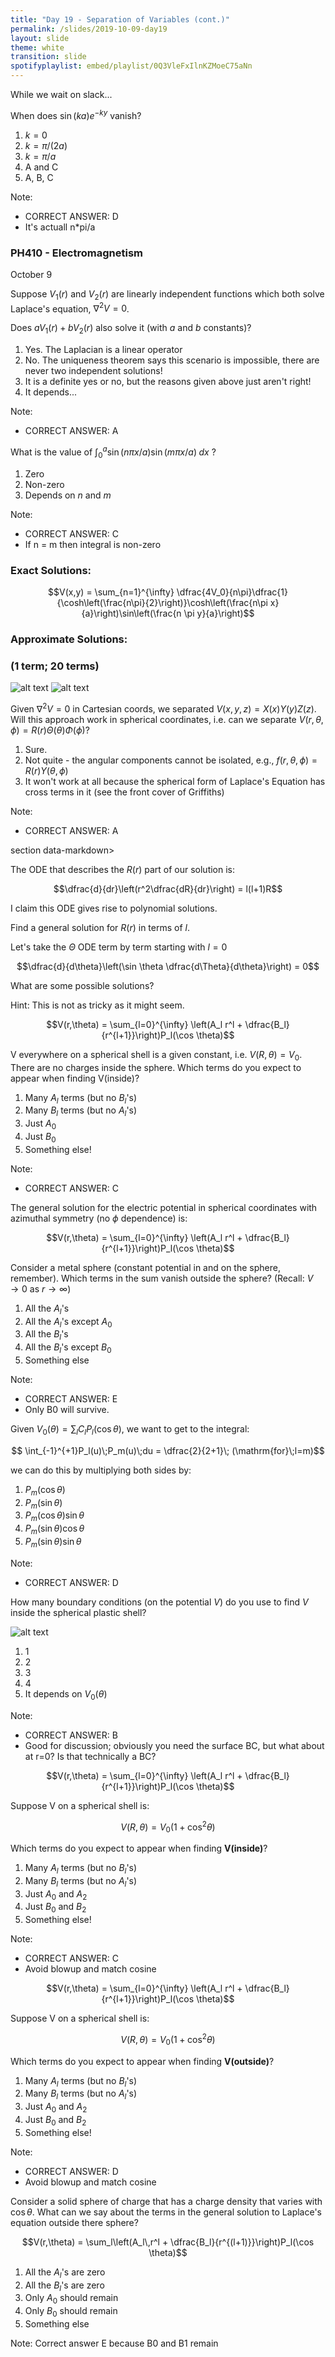 ```yaml
---
title: "Day 19 - Separation of Variables (cont.)"
permalink: /slides/2019-10-09-day19
layout: slide
theme: white
transition: slide
spotifyplaylist: embed/playlist/0Q3VleFxIlnKZMoeC75aNn
---
```

 
<section data-markdown>
While we wait on slack...
	
When does $\sin(ka)e^{-ky}$ vanish?

1. $k = 0$
2. $k = \pi/(2a)$
3. $k = \pi/a$
4. A and C
5. A, B, C

Note:
* CORRECT ANSWER: D
* It's actuall n*pi/a

</section>
<section data-markdown="">

### PH410 - Electromagnetism

October 9
<!--this doesn't work... {% include spotifyplaylist.html id=page.spotifyplaylist %}-->
</section>


<section data-markdown>

Suppose $V_1(r)$ and $V_2(r)$ are linearly independent functions which both solve Laplace's equation, $\nabla^2 V = 0$.

Does $aV_1(r)+bV_2(r)$ also solve it (with $a$ and $b$ constants)?

1. Yes. The Laplacian is a linear operator
2. No. The uniqueness theorem says this scenario is impossible, there are never two independent solutions!
3. It is a definite yes or no, but the reasons given above just aren't right!
4. It depends...


Note:
* CORRECT ANSWER: A

</section>

<section data-markdown>

What is the value of $\int_0^{a} \sin(n\pi x/a)\sin(m\pi x/a)\;dx$ ?

1. Zero
2. Non-zero
5. Depends on $n$ and $m$

Note:
* CORRECT ANSWER: C
* If n = m then integral is non-zero

</section>

<section data-markdown>


### Exact Solutions:

$$V(x,y) = \sum_{n=1}^{\infty} \dfrac{4V_0}{n\pi}\dfrac{1}{\cosh\left(\frac{n\pi}{2}\right)}\cosh\left(\frac{n\pi x}{a}\right)\sin\left(\frac{n \pi y}{a}\right)$$

### Approximate Solutions:
### (1 term; 20 terms)

![alt text](../images/d17-saddle_potential.png "Logo Title Text 1")
![alt text](../images/d17-saddle_potential_20.png "Logo Title Text 1")

</section>




<section data-markdown>

Given $\nabla^2 V = 0$ in Cartesian coords, we separated $V(x,y,z) = X(x)Y(y)Z(z)$. Will this approach work in spherical coordinates, i.e. can we separate $V(r,\theta,\phi) = R(r)\Theta(\theta)\Phi(\phi)$?


1. Sure.
2. Not quite - the angular components cannot be isolated, e.g., $f(r,\theta,\phi) = R(r)Y(\theta,\phi)$
3. It won't work at all because the spherical form of Laplace's Equation has cross terms in it (see the front cover of Griffiths)

Note:
* CORRECT ANSWER: A

</section>
section data-markdown>

The ODE that describes the $R(r)$ part of our solution is:

$$\dfrac{d}{dr}\left(r^2\dfrac{dR}{dr}\right) = l(l+1)R$$

I claim this ODE gives rise to polynomial solutions.

Find a general solution for $R(r)$ in terms of $l$.

</section>
<section data-markdown>

Let's take the $\Theta$ ODE term by term starting with $l=0$

$$\dfrac{d}{d\theta}\left(\sin \theta \dfrac{d\Theta}{d\theta}\right) = 0$$

What are some possible solutions?

Hint: This is not as tricky as it might seem.

</section>

<section data-markdown>

$$V(r,\theta) = \sum_{l=0}^{\infty} \left(A_l r^l + \dfrac{B_l}{r^{l+1}}\right)P_l(\cos \theta)$$


V everywhere on a spherical shell is a given constant, i.e. $V(R,\theta) = V_0$. There are no charges inside the sphere. Which terms do you expect to appear when finding V(inside)?

1. Many $A_l$ terms (but no $B_l$'s)
2. Many $B_l$ terms (but no $A_l$'s)
3. Just $A_0$
4. Just $B_0$
5. Something else!

Note:
* CORRECT ANSWER: C

</section>

<section data-markdown>

The general solution for the electric potential in spherical coordinates with azimuthal symmetry (no $\phi$ dependence) is:

$$V(r,\theta) = \sum_{l=0}^{\infty} \left(A_l r^l + \dfrac{B_l}{r^{l+1}}\right)P_l(\cos \theta)$$

Consider a metal sphere (constant potential in and on the sphere, remember). Which terms in the sum vanish outside the sphere? (Recall: $V \rightarrow 0$ as $r \rightarrow \infty$)

1. All the $A_l$'s
2. All the $A_l$'s except $A_0$
3. All the $B_l$'s
4. All the $B_l$'s except $B_0$
5. Something else

Note:
* CORRECT ANSWER: E
* Only B0 will survive.

</section>

<section data-markdown>

Given $V_0(\theta) = \sum_l C_l P_l(\cos \theta)$, we want to get to the integral:

$$ \int_{-1}^{+1}P_l(u)\;P_m(u)\;du = \dfrac{2}{2+1}\; (\mathrm{for}\;l=m)$$

we can do this by multiplying both sides by:

1. $P_m(\cos \theta)$
2. $P_m(\sin \theta)$
3. $P_m(\cos \theta) \sin \theta$
4. $P_m(\sin \theta) \cos \theta$
5. $P_m(\sin \theta) \sin \theta$

Note:
* CORRECT ANSWER: D

</section>

<section data-markdown>

How many boundary conditions (on the potential $V$) do you use to find $V$ inside the spherical plastic shell?

![alt text](../images/d20-plastic_shell_vtheta.png "Logo Title Text 1")

1. 1
2. 2
3. 3
4. 4
5. It depends on $V_0(\theta)$

Note:
* CORRECT ANSWER: B
* Good for discussion; obviously you need the surface BC, but what about at r=0? Is that technically a BC?
</section>


<section data-markdown>

$$V(r,\theta) = \sum_{l=0}^{\infty} \left(A_l r^l + \dfrac{B_l}{r^{l+1}}\right)P_l(\cos \theta)$$

Suppose V on a spherical shell is:

$$V(R,\theta) = V_0 \left(1+\cos^2\theta\right)$$

Which terms do you expect to appear when finding **V(inside)**?
1. Many $A_l$ terms (but no $B_l$'s)
2. Many $B_l$ terms (but no $A_l$'s)
3. Just $A_0$ and $A_2$
4. Just $B_0$ and $B_2$
5. Something else!

Note:
* CORRECT ANSWER: C
* Avoid blowup and match cosine

</section>

<section data-markdown>

$$V(r,\theta) = \sum_{l=0}^{\infty} \left(A_l r^l + \dfrac{B_l}{r^{l+1}}\right)P_l(\cos \theta)$$

Suppose V on a spherical shell is:

$$V(R,\theta) = V_0 \left(1+\cos^2\theta\right)$$

Which terms do you expect to appear when finding **V(outside)**?
1. Many $A_l$ terms (but no $B_l$'s)
2. Many $B_l$ terms (but no $A_l$'s)
3. Just $A_0$ and $A_2$
4. Just $B_0$ and $B_2$
5. Something else!

Note:
* CORRECT ANSWER: D
* Avoid blowup and match cosine

</section>

<section data-markdown>

Consider a solid sphere of charge that has a charge density that varies with $\cos \theta$. What can we say about the terms in the general solution to Laplace's equation outside there sphere?

$$V(r,\theta) = \sum_l\left(A_l\,r^l + \dfrac{B_l}{r^{(l+1)}}\right)P_l(\cos \theta)$$

1. All the $A_l$'s are zero
2. All the $B_l$'s are zero
3. Only $A_0$ should remain
4. Only $B_0$ should remain
5. Something else

Note: Correct answer E because B0 and B1 remain

</section>
